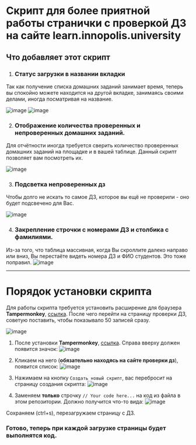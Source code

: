 # Скрипт для более приятной работы странички с проверкой ДЗ на сайте learn.innopolis.university

## Что добавляет этот скрипт
1. ### Статус загрузки в названии вкладки
Так как получение списка домашних заданий занимает время, теперь вы спокойно можете находится на другой вкладке, занимаясь своими делами, иногда посматривая на название.

![image](https://user-images.githubusercontent.com/59223504/220987731-820ee388-eaf0-4f0e-bae9-efc03af271ea.png)
![image](https://user-images.githubusercontent.com/59223504/220987746-2322292c-bca8-423b-acc5-b2b1948bd61d.png)


2. ### Отображение количества проверенных и непроверенных домашних заданий.
Для отчётности иногда требуется сверить количество проверенных домашних заданий на площадке и в вашей таблице. Данный скрипт позволяет вам посмотреть их.

![image](https://user-images.githubusercontent.com/59223504/220990460-5ec42e55-94ec-447e-b35a-366c80e2c95e.png)

3. ### Подсветка непроверенных дз
Чтобы долго не искать то самое ДЗ, которое вы ещё не проверили - оно будет подсвечено для Вас.

![image](https://user-images.githubusercontent.com/59223504/220990758-7cca6848-dd3f-46d4-92d5-152b31067397.png)

4. ### Закрепление строчки с номерами ДЗ и столбика с фамилиями.
Из-за того, что таблица массивная, когда Вы скроллите далеко направо или вниз, Вы перестаёте видеть номера ДЗ и ФИО студентов. Это тоже поправил.
![image](https://user-images.githubusercontent.com/59223504/220991683-0f4fd79e-9775-4ebd-95f0-a0e85cb6cdea.png)

<hr>

# Порядок установки скрипта
Для работы скрипта требуется установить расширение для браузера **Tampermonkey**, [ссылка](https://chrome.google.com/webstore/detail/tampermonkey/dhdgffkkebhmkfjojejmpbldmpobfkfo?hl=en). После чего перейти на страницу проверки ДЗ, советую поставить, чтобы показывало 50 записей сразу.

![image](https://user-images.githubusercontent.com/59223504/220985029-933851b3-8a11-416e-86af-835063422fed.png)

1. После установки **Tampermonkey**, [ссылка](https://chrome.google.com/webstore/detail/tampermonkey/dhdgffkkebhmkfjojejmpbldmpobfkfo?hl=en). Справа вверху должен появится значок:
![image](https://user-images.githubusercontent.com/59223504/220985464-622d2760-8b98-469f-97f1-3fce41fa5033.png)

2. Кликаем на него (**обязательно находясь на сайте проверки дз**), появится список:
![image](https://user-images.githubusercontent.com/59223504/220985739-068a5d0c-c647-4b48-9ffa-8e0379b0c749.png)

3. Нажимаем на кнопку ```Создать новый скрипт```, вас перебросит на страницу создания скрипта:
![image](https://user-images.githubusercontent.com/59223504/220985862-c551c92b-0e0b-410d-ac48-077bc4b1773c.png)

4. Заменяем **только** строчку ```// Your code here...``` на код из файла в этом репозитории.
Должно получится что-то вида:
![image](https://user-images.githubusercontent.com/59223504/220989938-2c150470-d2ed-4ae8-ae1d-63faec3d468f.png)

Сохраняем (ctrl+s), перезагружаем страницу с ДЗ.

### Готово, теперь при каждой загрузке страницы будет выполнятся код.
